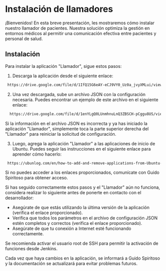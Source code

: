 
# Instalación de llamadores

¡Bienvenidos! En esta breve presentación, les mostraremos cómo instalar nuestro llamador de pacientes. Nuestra solución optimiza la gestión en entornos médicos al permitir una comunicación efectiva entre pacientes y personal de salud.


## Instalación

Para instalar la aplicación "Llamador", sigue estos pasos:

1) Descarga la aplicación desde el siguiente enlace:

```bash
 https://drive.google.com/file/d/1IfQ15G6eAY-eCJ9VY0_Uz0a_jvyXMLui/view?usp=drive_link
```
    
2) Una vez descargada, sube un archivo JSON con la configuración necesaria. Puedes encontrar un ejemplo de este archivo en el siguiente enlace: 

```bash
  https://drive.google.com/file/d/1enYLgQ0LUnmhnuLnQ3ZBSCH-pCggu8US/view?usp=drive_link
```
Si la información en el archivo JSON es incorrecta y ya has iniciado la aplicación "Llamador", simplemente toca la parte superior derecha  del "Llamador" para reiniciar la solicitud de configuración.

3) Luego, agrega la aplicación "Llamador" a las aplicaciones de inicio de Ubuntu. Puedes seguir las instrucciones en el siguiente enlace para aprender cómo hacerlo:
```bash
 https://ubunlog.com/en/how-to-add-and-remove-applications-from-Ubuntu-startup/
```

Si no puedes acceder a los enlaces proporcionados, comunícate con Guido Spiritoso para obtener acceso.

Si has seguido correctamente estos pasos y el "Llamador" aún no funciona, considera realizar lo siguiente antes de ponerte en contacto con el desarrollador:

- Asegúrate de que estás utilizando la última versión de la aplicación (verifica el enlace proporcionado).
- Verifica que todos los parámetros en el archivo de configuración JSON estén completos y correctos (verifica el enlace proporcionado).
- Asegúrate de que tu conexión a Internet esté funcionando correctamente.

Se recomienda activar el usuario root de SSH para permitir la activación de funciones desde Jenkins.

Cada vez que haya cambios en la aplicación, se informará a Guido Spiritoso y la documentación se actualizará para evitar problemas futuros.
